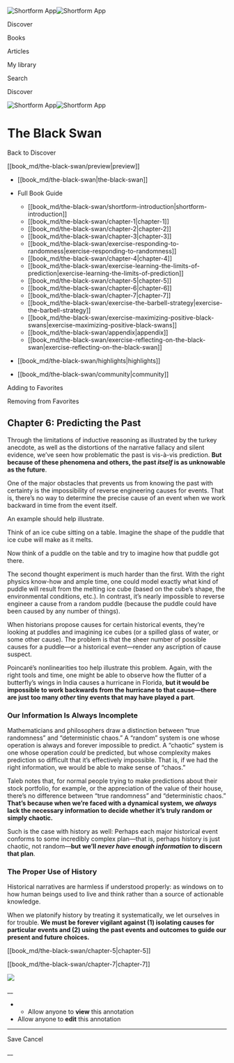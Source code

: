 ![Shortform App](/img/logo.36a2399e.svg)![Shortform App](/img/logo-dark.70c1b072.svg)

Discover

Books

Articles

My library

Search

Discover

![Shortform App](/img/logo.36a2399e.svg)![Shortform App](/img/logo-dark.70c1b072.svg)

# The Black Swan

Back to Discover

[[book_md/the-black-swan/preview|preview]]

  * [[book_md/the-black-swan|the-black-swan]]
  * Full Book Guide

    * [[book_md/the-black-swan/shortform-introduction|shortform-introduction]]
    * [[book_md/the-black-swan/chapter-1|chapter-1]]
    * [[book_md/the-black-swan/chapter-2|chapter-2]]
    * [[book_md/the-black-swan/chapter-3|chapter-3]]
    * [[book_md/the-black-swan/exercise-responding-to-randomness|exercise-responding-to-randomness]]
    * [[book_md/the-black-swan/chapter-4|chapter-4]]
    * [[book_md/the-black-swan/exercise-learning-the-limits-of-prediction|exercise-learning-the-limits-of-prediction]]
    * [[book_md/the-black-swan/chapter-5|chapter-5]]
    * [[book_md/the-black-swan/chapter-6|chapter-6]]
    * [[book_md/the-black-swan/chapter-7|chapter-7]]
    * [[book_md/the-black-swan/exercise-the-barbell-strategy|exercise-the-barbell-strategy]]
    * [[book_md/the-black-swan/exercise-maximizing-positive-black-swans|exercise-maximizing-positive-black-swans]]
    * [[book_md/the-black-swan/appendix|appendix]]
    * [[book_md/the-black-swan/exercise-reflecting-on-the-black-swan|exercise-reflecting-on-the-black-swan]]
  * [[book_md/the-black-swan/highlights|highlights]]
  * [[book_md/the-black-swan/community|community]]



Adding to Favorites 

Removing from Favorites 

## Chapter 6: Predicting the Past

Through the limitations of inductive reasoning as illustrated by the turkey anecdote, as well as the distortions of the narrative fallacy and silent evidence, we’ve seen how problematic the past is vis-à-vis prediction. **But because of these phenomena and others, the past _itself_ is as unknowable as the future**.

One of the major obstacles that prevents us from knowing the past with certainty is the impossibility of reverse engineering causes for events. That is, there’s no way to determine the precise cause of an event when we work backward in time from the event itself.

An example should help illustrate.

Think of an ice cube sitting on a table. Imagine the shape of the puddle that ice cube will make as it melts.

Now think of a puddle on the table and try to imagine how that puddle got there.

The second thought experiment is much harder than the first. With the right physics know-how and ample time, one could model exactly what kind of puddle will result from the melting ice cube (based on the cube’s shape, the environmental conditions, etc.). In contrast, it’s nearly impossible to reverse engineer a cause from a random puddle (because the puddle could have been caused by any number of things).

When historians propose causes for certain historical events, they’re looking at puddles and imagining ice cubes (or a spilled glass of water, or some other cause). The problem is that the sheer number of possible causes for a puddle—or a historical event—render any ascription of cause suspect.

Poincaré’s nonlinearities too help illustrate this problem. Again, with the right tools and time, one might be able to observe how the flutter of a butterfly’s wings in India causes a hurricane in Florida, **but it would be impossible to work backwards from the hurricane to that cause—there are just too many _other_ tiny events that may have played a part**.

### Our Information Is Always Incomplete

Mathematicians and philosophers draw a distinction between “true randomness” and “deterministic chaos.” A “random” system is one whose operation is always and forever impossible to predict. A “chaotic” system is one whose operation _could_ be predicted, but whose complexity makes prediction so difficult that it’s effectively impossible. That is, if we had the right information, we would be able to make sense of “chaos.”

Taleb notes that, for normal people trying to make predictions about their stock portfolio, for example, or the appreciation of the value of their house, there’s no difference between “true randomness” and “deterministic chaos.” **That’s because when we’re faced with a dynamical system, we _always_ lack the necessary information to decide whether it’s truly random or simply chaotic.**

Such is the case with history as well: Perhaps each major historical event conforms to some incredibly complex plan—that is, perhaps history is just chaotic, not random—**but we’ll _never have enough information_ to discern that plan**.

### The Proper Use of History

Historical narratives are harmless if understood properly: as windows on to how human beings used to live and think rather than a source of actionable knowledge.

When we platonify history by treating it systematically, we let ourselves in for trouble. **We must be forever vigilant against (1) isolating causes for particular events and (2) using the past events and outcomes to guide our present and future choices.**

[[book_md/the-black-swan/chapter-5|chapter-5]]

[[book_md/the-black-swan/chapter-7|chapter-7]]

![](https://bat.bing.com/action/0?ti=56018282&Ver=2&mid=bee3a533-55e4-4e72-8cd3-6bef5aa7bf6f&sid=1711133063fa11eebdec89a8b8ae3bbc&vid=171147a063fa11eea7440fcfeb230d96&vids=0&msclkid=N&pi=0&lg=en-US&sw=800&sh=600&sc=24&nwd=1&tl=Shortform%20%7C%20Book&p=https%3A%2F%2Fwww.shortform.com%2Fapp%2Fbook%2Fthe-black-swan%2Fchapter-6&r=&lt=394&evt=pageLoad&sv=1&rn=409694)

__

  *   * Allow anyone to **view** this annotation
  * Allow anyone to **edit** this annotation



* * *

Save Cancel

__



